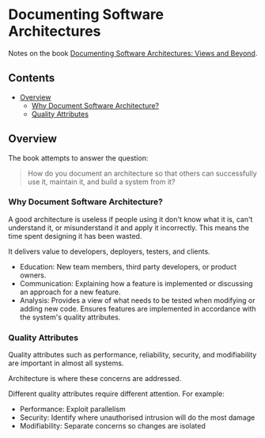 # Documenting Software Architectures

Notes on the book [Documenting Software Architectures: Views and Beyond](http://resources.sei.cmu.edu/library/asset-view.cfm?assetID=30386).

## Contents

- [Overview](#overview)
    - [Why Document Software Architecture?](#why-document-software-architecture)
    - [Quality Attributes](#quality-attributes)

## Overview

The book attempts to answer the question:

> How do you document an architecture so that others can successfully use it, maintain it, and build a system from it?

### Why Document Software Architecture?

A good architecture is useless if people using it don't know what it is, can't understand it, or misunderstand it and apply it incorrectly. This means the time spent designing it has been wasted.

It delivers value to developers, deployers, testers, and clients.

- Education: New team members, third party developers, or product owners.
- Communication: Explaining how a feature is implemented or discussing an approach for a new feature.
- Analysis: Provides a view of what needs to be tested when modifying or adding new code. Ensures features are implemented in accordance with the system's quality attributes. 

### Quality Attributes

Quality attributes such as performance, reliability, security, and modifiability are important in almost all systems.

Architecture is where these concerns are addressed.

Different quality attributes require different attention. For example:

- Performance: Exploit parallelism
- Security: Identify where unauthorised intrusion will do the most damage
- Modifiability: Separate concerns so changes are isolated

